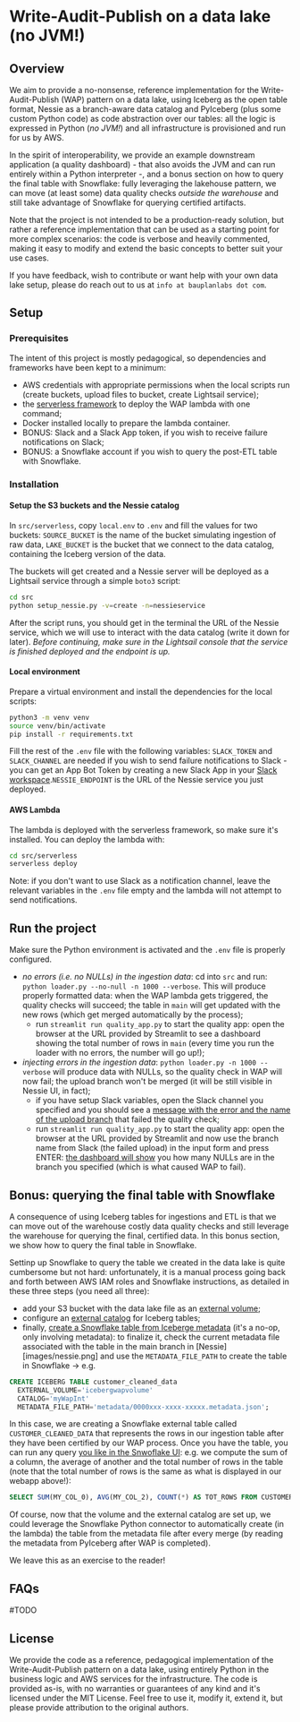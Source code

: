 # Write-Audit-Publish on a data lake (no JVM!)

## Overview

We aim to provide a no-nonsense, reference implementation for the Write-Audit-Publish (WAP) pattern on a data lake, using Iceberg as the open table format, Nessie as a branch-aware data catalog and PyIceberg (plus some custom Python code) as code abstraction over our tables: all the logic is expressed in Python (_no JVM!_) and all infrastructure is provisioned and run for us by AWS.

In the spirit of interoperability, we provide an example downstream application (a quality dashboard) - that also avoids the JVM and can run entirely within a Python interpreter -, and a bonus section on how to query the final table with Snowflake: fully leveraging the lakehouse pattern, we can move (at least some) data quality checks _outside the warehouse_ and still take advantage of Snowflake for querying certified artifacts.

Note that the project is not intended to be a production-ready solution, but rather a reference implementation that can be used as a starting point for more complex scenarios: the code is verbose and heavily commented, making it easy to modify and extend the basic concepts to better suit your use cases.

If you have feedback, wish to contribute or want help with your own data lake setup, please do reach out to us at `info at bauplanlabs dot com`. 

## Setup

### Prerequisites

The intent of this project is mostly pedagogical, so dependencies and frameworks have been
kept to a minimum:

* AWS credentials with appropriate permissions when the local scripts run (create buckets, upload files to bucket, create Lightsail service);
* the [serverless framework](https://www.serverless.com/framework/) to deploy the WAP lambda with one command;
* Docker installed locally to prepare the lambda container.
* BONUS: Slack and a Slack App token, if you wish to receive failure notifications on Slack; 
* BONUS: a Snowflake account if you wish to query the post-ETL table with Snowflake.

### Installation

#### Setup the S3 buckets and the Nessie catalog

In `src/serverless`, copy `local.env` to `.env` and fill the values for two buckets: `SOURCE_BUCKET` is the name of the bucket simulating ingestion of raw data, `LAKE_BUCKET` is the bucket that we connect to the data catalog, containing the Iceberg version of the data. 

The buckets will get created and a Nessie server will be deployed as a Lightsail service through a simple `boto3` script:

```bash
cd src
python setup_nessie.py -v=create -n=nessieservice
```

After the script runs, you should get in the terminal the URL of the Nessie service, which we will use to interact with the data catalog (write it down for later). _Before continuing, make sure in the Lightsail console that the service is finished deployed and the endpoint is up._

#### Local environment

Prepare a virtual environment and install the dependencies for the local scripts:

```bash
python3 -m venv venv
source venv/bin/activate
pip install -r requirements.txt
```

Fill the rest of the `.env` file with the following variables: `SLACK_TOKEN` and `SLACK_CHANNEL` are needed if you wish to send failure notifications to Slack - you can get an App Bot Token by creating a new Slack App in your [Slack workspace](https://api.slack.com/tutorials/tracks/getting-a-token).`NESSIE_ENDPOINT` is the URL of the Nessie service you just deployed.

#### AWS Lambda

The lambda is deployed with the serverless framework, so make sure it's installed. You can deploy the lambda with:

```bash
cd src/serverless
serverless deploy
```

Note: if you don't want to use Slack as a notification channel, leave the relevant variables in the `.env` file empty and the lambda will not attempt to send notifications.

## Run the project

Make sure the Python environment is activated and the `.env` file is properly configured.

* _no errors (i.e. no NULLs) in the ingestion data_: cd into `src` and run: `python loader.py --no-null -n 1000 --verbose`. This will produce properly formatted data: when the WAP lambda gets triggered, the quality checks will succeed; the table in `main` will get updated with the new rows (which get merged automatically by the process);
  - run `streamlit run quality_app.py` to start the quality app: open the browser at the URL provided by Streamlit to see a dashboard showing the total number of rows in `main` (every time you run the loader with no errors, the number will go up!);
* _injecting errors in the ingestion data_: `python loader.py -n 1000 --verbose` will produce data with NULLs, so the quality check in WAP will now fail; the upload branch won't be merged (it will be still visible in Nessie UI, in fact);
  - if you have setup Slack variables, open the Slack channel you specified and you should see a [message with the error and the name of the upload branch](images/slack.png) that failed the quality check;
  - run `streamlit run quality_app.py` to start the quality app: open the browser at the URL provided by Streamlit and now use the branch name from Slack (the failed upload) in the input form and press ENTER: [the dashboard will show](images/app.png) you how many NULLs are in the branch you specified (which is what caused WAP to fail).

## Bonus: querying the final table with Snowflake

A consequence of using Iceberg tables for ingestions and ETL is that we can move out of the warehouse costly data quality checks and still leverage the warehouse for querying the final, certified data. In this bonus section, we show how to query the final table in Snowflake.

Settinp up Snowflake to query the table we created in the data lake is quite cumbersome but not hard: unfortunately, it is a manual process going back and forth between AWS IAM roles and Snowflake instructions, as detailed in these three steps (you need all three):

* add your S3 bucket with the data lake file as an [external volume](https://docs.snowflake.com/en/user-guide/tables-iceberg-configure-external-volume);
* configure an [external catalog](https://docs.snowflake.com/en/user-guide/tables-iceberg-configure-catalog-integration) for Iceberg tables;
* finally, [create a Snowflake table from Iceberge metadata](https://docs.snowflake.com/en/user-guide/tables-iceberg-create#label-tables-iceberg-create-catalog-int) (it's a no-op, only involving metadata): to finalize it, check the current metadata file associated with the table in the main branch in [Nessie][images/nessie.png] and use the `METADATA_FILE_PATH` to create the table in Snowflake -> e.g.

```sql
CREATE ICEBERG TABLE customer_cleaned_data
  EXTERNAL_VOLUME='icebergwapvolume'
  CATALOG='myWapInt'
  METADATA_FILE_PATH='metadata/0000xxx-xxxx-xxxxx.metadata.json';
```

In this case, we are creating a Snowflake external table called `CUSTOMER_CLEANED_DATA` that represents the rows in our ingestion table after they have been certified by our WAP process. Once you have the table, you can run any query [you like in the Snwoflake UI](images/snowflake.png): e.g. we compute the sum of a column, the average of another and the total number of rows in the table (note that the total number of rows is the same as what is displayed in our webapp above!):

```sql
SELECT SUM(MY_COL_0), AVG(MY_COL_2), COUNT(*) AS TOT_ROWS FROM CUSTOMER_CLEANED_DATA;
```

Of course, now that the volume and the external catalog are set up, we could leverage the Snowflake Python connector to automatically create (in the lambda) the table from the metadata file after every merge (by reading the metadata from PyIceberg after WAP is completed).

We leave this as an exercise to the reader!

## FAQs

#TODO

## License

We provide the code as a reference, pedagogical implementation of the Write-Audit-Publish pattern on a data lake, using entirely Python in the business logic and AWS services for the infrastructure. The code is provided as-is, with no warranties or guarantees of any kind and it's licensed under the MIT License. Feel free to use it, modify it, extend it, but please provide attribution to the original authors.


